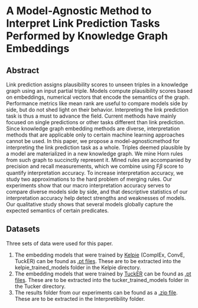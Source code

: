 # A Model-Agnostic Method to Interpret Link Prediction Tasks Performed by Knowledge Graph Embeddings

## Abstract 
Link prediction assigns plausibility scores to unseen triples in a
knowledge graph using an input partial triple. Models compute
plausibility scores based on embeddings, numerical vectors that
encode the semantics of the graph. Performance metrics like mean
rank are useful to compare models side by side, but do not shed
light on their behavior. Interpreting the link prediction task is thus a
must to advance the field. Current methods have mainly focused on
single predictions or other tasks different than link prediction. Since
knowledge graph embedding methods are diverse, interpretation
methods that are applicable only to certain machine learning approaches cannot be used. 
In this paper, we propose a model-agnosticmethod for interpreting the link prediction task as a whole. Triples
deemed plausible by a model are materialized in a new knowledge
graph. We mine Horn rules from such graph to succinctly represent
it. Mined rules are accompanied by precision and recall measurements, which we combine using F𝛽 score to quantify interpretation
accuracy. To increase interpretation accuracy, we study two approximations to the hard problem of merging rules. Our experiments
show that our macro interpretation accuracy serves to compare
diverse models side by side, and that descriptive statistics of our
interpretation accuracy help detect strengths and weaknesses of
models. Our qualitative study shows that several models globally
capture the expected semantics of certain predicates.

## Datasets
Three sets of data were used for this paper. 
1. The embedding models that were trained by [Kelpie](https://github.com/AndRossi/Kelpie) (ComplEx, ConvE, TuckER) can be found as [.pt files](https://figshare.com/s/ede27f3440fe742de60b). These are
to be extracted into the kelpie_trained_models folder in the Kelpie directory.
2. The embedding models that were trained by [TuckER](https://github.com/ibalazevic/TuckER) can be found as [.pt files](). These are
to be extracted into the tucker_trained_models folder in the Tucker directory.
3. The results folder from our experiments can be found as a [.zip file](). These are to be extracted in the Interpretibility folder.
